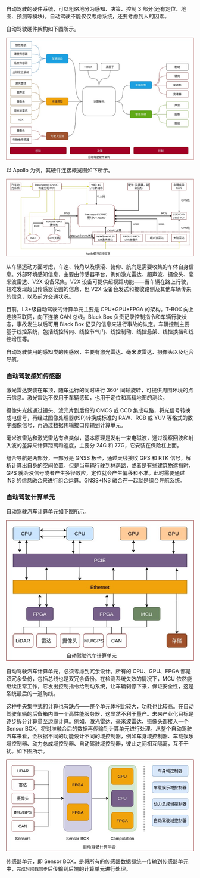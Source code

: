 
自动驾驶的硬件系统，可以粗略地分为感知、决策、控制 3 部分(还有定位、地图、预测等模块)。自动驾驶不能仅仅考虑系统，还要考虑到人的因素。

自动驾驶硬件架构如下图所示。

![](img/自动驾驶硬件架构.jpg)

以 Apollo 为例，其硬件连接概览图如下所示。

![](img/硬件连接概览.jpg)

从车辆运动方面考虑，车速、转角以及横滚、俯仰、航向是需要收集的车体自身信息。外部环境感知信息，主要由传感器平台，例如激光雷达、超声波、摄像头、毫米波雷达、V2X 设备采集。V2X 设备可提供超视距功能——当车辆在路上行驶，较难发现超出传感器范围的信息，但 V2X 设备会发送和接收路侧及其他车辆传来的信息，以及前方交通状况。

目前，L3+级自动驾驶的计算单元主要是 CPU+GPU+FPGA 的架构。T-BOX 向上连接互联网，向下连接 CAN 总线。Black Box 负责记录控制指令和车辆行驶状态，事故发生以后可用 Black Box 记录的信息来进行事故的认定。车辆控制主要基于线控系统，包括线控转向、线控节气门、线控制动、线控悬架、线控换挡和线控增压等。

自动驾驶使用的感知类的传感器，主要有激光雷达、毫米波雷达、摄像头以及组合导航。

### 自动驾驶感知传感器

激光雷达安装在车顶，随车运行的同时进行 360° 同轴旋转，可提供周围环境的点云信息。激光雷达不仅用于车辆感知，也用于定位和高精地图的测绘。

摄像头光线通过镜头、滤光片到后段的 CMOS 或 CCD 集成电路，将光信号转换成电信号，再经过图像处理器(ISP)转换成标准的 RAW、RGB 或 YUV 等格式的数字图像信号，再通过数据传输接口传输到计算单元。

毫米波雷达和激光雷达有点类似，基本原理是发射一束电磁波，通过观察回波和射入波的差异来计算距离和速度，主要分 24G 和 77G，它安装在保险杠上面。

组合导航是两部分，一部分是 GNSS 板卡，通过天线接收 GPS 和 RTK 信号，解析计算出自身的空间位置。但是当车辆行驶到林荫路，或者是有些建筑物遮挡时，GPS 就会没信号或者产生多径效应，定位就会产生偏移和不准。此时需要通过 INS 的信息融合来进行组合运算。GNSS+INS 融合在一起就是组合导航系统。

### 自动驾驶计算单元

自动驾驶汽车计算单元如下图所示。

![](img/计算单元.jpg)

自动驾驶汽车计算单元，必须考虑到冗余设计。所有的 CPU、GPU、FPGA 都是双冗余备份，包括总线也是双冗余备份。在检测系统失效的情况下，MCU 依然能继续正常工作，它发出控制指令给制动系统，让车辆刹停下来，保证安全性，这是系统最后的一道防线。

这种中央集中式的计算也有缺点——整个单元体积比较大，功耗也比较高。在自动驾驶车辆的后备箱内置一个高性能服务器，这显然不利于量产。未来产业化目标是逐步拆分计算量至边缘计算。例如，激光雷达、毫米波雷达、摄像头都接入一个 Sensor BOX，将对准融合后的数据再传输到计算单元进行处理。从整个自动驾驶汽车来看，会根据不同的功能设计不同的域控制器，例如车身域控制器、车载娱乐域控制器、动力总成域控制器、自动驾驶域控制器，彼此之间相互隔离，互不干扰。如下图所示。

![](img/计算平台.jpg)

传感器单元，即 Sensor BOX，是将所有的传感器数据都统一传输到传感器单元中，`完成时间戳同步`后传输到后端的计算单元进行处理。
